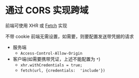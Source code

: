 # 通过 CORS 实现跨域

前端可使用 XHR 或 [Fetch](https://developer.mozilla.org/zh-CN/docs/Web/API/Fetch_API/Using_Fetch) 实现

不带 cookie 前端无需设置，如需要，则要配置发送带凭据的请求

- 服务端
  - `Access-Control-Allow-Origin`
- 客户端(如需要携带凭证，上述不能配置为 `*`)
  - `xhr.withCredentials = true;`
  - `fetch(url, {credentials:  'include'})`
